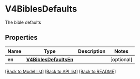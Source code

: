 # V4BiblesDefaults

The bible defaults
## Properties
Name | Type | Description | Notes
------------ | ------------- | ------------- | -------------
**en** | [**V4BiblesDefaultsEn**](V4BiblesDefaultsEn.md) |  | [optional] 

[[Back to Model list]](../README.md#documentation-for-models) [[Back to API list]](../README.md#documentation-for-api-endpoints) [[Back to README]](../README.md)


